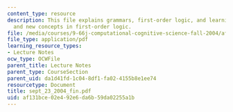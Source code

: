 ```yaml
---
content_type: resource
description: This file explains grammars, first-order logic, and learning a theory
  and new concepts in first-order logic.
file: /media/courses/9-66j-computational-cognitive-science-fall-2004/af131bce02e492e6da6b59da02255a1b_sept_23_2004_fin.pdf
file_type: application/pdf
learning_resource_types:
- Lecture Notes
ocw_type: OCWFile
parent_title: Lecture Notes
parent_type: CourseSection
parent_uid: da1d41fd-1c04-8df1-fa02-4155b8e1ee74
resourcetype: Document
title: sept_23_2004_fin.pdf
uid: af131bce-02e4-92e6-da6b-59da02255a1b
---
```

